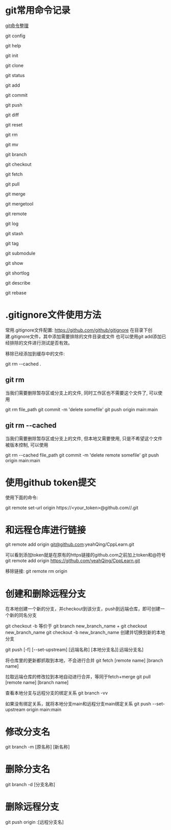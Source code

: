 
# git常用命令记录

[git命令整理](https://www.runoob.com/note/56524)

git config

git help

git init

git clone

git status

git add

git commit

git push

git diff

git reset

git rm

git mv

git branch

git checkout

git fetch

git pull

git merge

git mergetool

git remote

git log

git stash

git tag

git submodule

git show

git shortlog

git describe

git rebase


# .gitignore文件使用方法

常用.gitignore文件配置: https://github.com/github/gitignore
在目录下创建.gitignore文件，其中添加需要排除的文件目录或文件
也可以使用git add添加已经排除的文件进行测试是否有效。

移除已经添加到缓存中的文件:

git rm --cached .

## git rm

当我们需要删除暂存区或分支上的文件, 同时工作区也不需要这个文件了, 可以使用

git rm file_path
git commit -m 'delete somefile'
git push origin main:main

## git rm --cached

当我们需要删除暂存区或分支上的文件, 但本地又需要使用, 只是不希望这个文件被版本控制, 可以使用

git rm --cached file_path
git commit -m 'delete remote somefile'
git push origin main:main

# 使用github token提交
使用下面的命令:

git remote set-url origin https://<your_token>@github.com/<USERNAME>/<REPO>.git

# 和远程仓库进行链接

git remote add origin git@github.com:yeahQing/CppLearn.git

可以看到添加token就是在原有的https链接的github.com之前加上token和@符号
git remote add origin https://github.com/yeahQing/CppLearn.git

移除链接:
git remote rm origin

# 创建和删除远程分支

在本地创建一个新的分支，并checkout到该分支，push到远端仓库，即可创建一个新的同名分支

git checkout -b 等价于 git branch new_branch_name + git checkout new_branch_name
git checkout -b new_branch_name 创建并切换到新的本地分支

git push [-f] [--set-upstream] [远端名称] [本地分支名][:远端分支名]

将仓库里的更新都抓取到本地，不会进行合并
git fetch [remote name] [branch name]

拉取远端仓库的修改拉到本地自动进行合并，等同于fetch+merge
git pull [remote name] [branch name]

查看本地分支与远程分支的绑定关系
git branch -vv

如果没有绑定关系，就将本地分支main和远程分支main绑定关系
git push --set-upstream origin main:main

# 修改分支名
git branch -m [原名称] [新名称]

# 删除分支名
git branch -d [分支名称]

# 删除远程分支
git push origin :[远程分支名]


